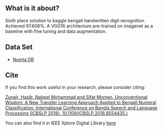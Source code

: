## What is it about?

Sixth place solution to kaggle bengali handwritten digit recognition. Achieved 97.606%. A VGG16 architecture pre-trained on imagenet as a baseline with fine tuning and data augmentation. 

## Data Set  
* [Numta DB](https://www.kaggle.com/c/numta/data)

## Cite

If you find this work useful in your research, please consider citing:

[Zunair, Hasib, Nabeel Mohammad and Sifat Momen. Unconventional Wisdom: A New Transfer
Learning Approach Applied to Bengali Numeral Classification. International Conference on Bangla
Speech and Language Processing (ICBSLP 2018), 10.1109/ICBSLP.2018.8554435.)](https://www.researchgate.net/publication/326989744_Unconventional_Wisdom_A_New_Transfer_Learning_Approach_Applied_to_Bengali_Numeral_Classification)

You can also find it in IEEE Xplore Digital Library [here](https://ieeexplore.ieee.org/document/8554435)
